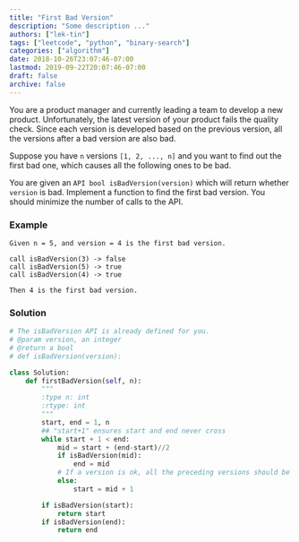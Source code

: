 ```yaml
---
title: "First Bad Version"
description: "Some description ..."
authors: ["lek-tin"]
tags: ["leetcode", "python", "binary-search"]
categories: ["algorithm"]
date: 2018-10-26T23:07:46-07:00
lastmod: 2019-09-22T20:07:46-07:00
draft: false
archive: false
---
```

You are a product manager and currently leading a team to develop a new product. Unfortunately, the latest version of your product fails the quality check. Since each version is developed based on the previous version, all the versions after a bad version are also bad.

Suppose you have `n` versions `[1, 2, ..., n]` and you want to find out the first bad one, which causes all the following ones to be bad.

You are given an `API bool isBadVersion(version)` which will return whether `version` is bad. Implement a function to find the first bad version. You should minimize the number of calls to the API.

### Example
```
Given n = 5, and version = 4 is the first bad version.

call isBadVersion(3) -> false
call isBadVersion(5) -> true
call isBadVersion(4) -> true

Then 4 is the first bad version.
```
### Solution
```python
# The isBadVersion API is already defined for you.
# @param version, an integer
# @return a bool
# def isBadVersion(version):

class Solution:
    def firstBadVersion(self, n):
        """
        :type n: int
        :rtype: int
        """
        start, end = 1, n
        ## "start+1" ensures start and end never cross
        while start + 1 < end:
            mid = start + (end-start)//2
            if isBadVersion(mid):
                end = mid
            # If a version is ok, all the preceding versions should be ok too 😉
            else:
                start = mid + 1

        if isBadVersion(start):
            return start
        if isBadVersion(end):
            return end
```